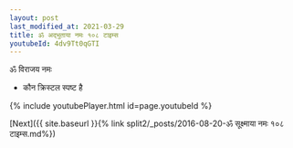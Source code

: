 ```yaml
---
layout: post
last_modified_at: 2021-03-29
title: ॐ अद्भुताया नमः १०८ टाइम्स
youtubeId: 4dv9Tt0qGTI
---
```

 
 
 ॐ विराजय नमः  
 
 -  कौन क्रिस्टल स्पष्ट है 
 
  
 
  
 
 
 
 
 
 


{% include youtubePlayer.html id=page.youtubeId %}
 
[Next]({{ site.baseurl }}{% link  split2/_posts/2016-08-20-ॐ सूक्ष्माया नमः १०८ टाइम्स.md%})
 
